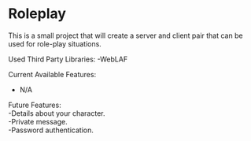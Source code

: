Roleplay
========
This is a small project that will create a server and client pair that can be used for role-play situations.

Used Third Party Libraries:
-WebLAF

Current Available Features:
- N/A

Future Features:  
-Details about your character.  
-Private message.  
-Password authentication.  
